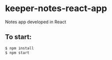 # keeper-notes-react-app
Notes app developed in React


## To start:

```sh
$ npm install
$ npm start
```
